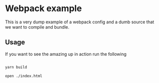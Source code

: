 # Webpack example


This is a very dump example of a webpack config
and a dumb source that we want to compile and bundle.


## Usage

If you want to see the amazing up in action run the following

```sh

yarn build

open ./index.html
```
